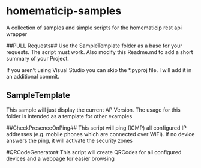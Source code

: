 # homematicip-samples
A collection of samples and simple scripts for the homematicip rest api wrapper

##PULL Requests##
Use the SampleTemplate folder as a base for your requests. 
The script must work.
Also modify this Readme.md to add a short summary of your Project.

If you aren't using Visual Studio you can skip the *.pyproj file. I will add it in an additional commit.

## SampleTemplate ##
This sample will just display the current AP Version.
The usage for this folder is intended as a template for other examples


##CheckPresenceOnPing##
This script will ping (ICMP) all configured IP addresses (e.g. mobile phones which are connected over WiFi). If no device answers the ping, it will activate the security zones

#QRCodeGenerator#
This script will create QRCodes for all configured devices and a webpage for easier browsing